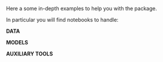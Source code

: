 Here a some in-depth examples to help you with the package.

In particular you will find notebooks to handle:

**DATA**

**MODELS**

**AUXILIARY TOOLS**

